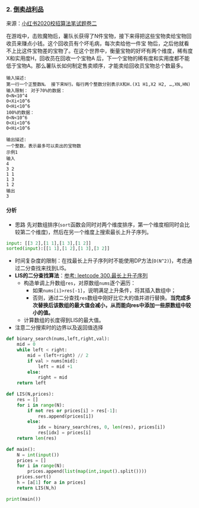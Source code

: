 ### 2. [倒卖战利品](https://www.nowcoder.com/questionTerminal/2f8a06421eea4dfe837453c8be6cb210?answerType=1&f=discussion)
来源：[小红书2020校招算法笔试题卷二](<https://www.nowcoder.com/test/23568060/summary>)

在游戏中，击败魔物后，薯队长获得了N件宝物，接下来得把这些宝物卖给宝物回收员来赚点小钱。这个回收员有个坏毛病，每次卖给他一件宝 物后，之后他就看不上比这件宝物差的宝物了。在这个世界中，衡量宝物的好坏有两个维度，稀有度X和实用度H，回收员在回收一个宝物A 后，下一个宝物的稀有度和实用度都不能低于宝物A。那么薯队长如何制定售卖顺序，才能卖给回收员宝物总个数最多。 

```
输入描述:
第一行一个正整数N。 接下来N行。每行两个整数分别表示X和H.(X1 H1,X2 H2, …,XN,HN)
输入限制： 对于70%的数据： 
0<N<10^4 
0<Xi<10^6 
0<Hi<10^6 
100%的数据：
0<N<10^6
0<Xi<10^6 
0<Hi<10^6

输出描述:
一个整数，表示最多可以卖出的宝物数
示例1
输入
4
3 2
1 1 
1 3
1 2
输出
3
```

#### 分析

- 思路 先对数组排序(`sort`函数会同时对两个维度排序，第一个维度相同时会比较第二个维度)，然后在另一个维度上搜索最长上升子序列。

```python
input: [[3 2],[1 1],[1 3],[1 2]]
sorted(input):[[1 1],[1 2],[1 3],[3 2]]
```

- 时间复杂度的限制：在找最长上升子序列时不能使用DP方法(`O(N^2)`)，考虑通过二分查找来找到LIS。
- **LIS的二分查找算法**：[参考: leetcode 300.最长上升子序列](<https://leetcode-cn.com/problems/longest-increasing-subsequence/solution/zui-chang-shang-sheng-zi-xu-lie-by-leetcode-soluti/>)
  - 构造单调上升数组`res`，对原数组`nums`逐个遍历：
    - 如果`nums[i]>res[-1]`，说明满足上升条件，将其插入数组中；
    - 否则，通过二分查找`res`数组中刚好比它大的值并进行替换。**当完成多次替换后该数组的最大值会减小，从而能向res中添加一些原数组中较小的值。**
  - 计算数组的长度得到LIS的最大值。
- 注意二分搜索时的边界以及返回值选择

```python
def binary_search(nums,left,right,val):
    mid = 0
    while left < right:
        mid = (left+right) // 2
        if val > nums[mid]:
            left = mid +1
        else:
            right = mid
    return left
 
def LIS(N,prices):
    res = []
    for i in range(N):
        if not res or prices[i] > res[-1]:
            res.append(prices[i])
        else:
            idx = binary_search(res, 0, len(res), prices[i])
            res[idx] = prices[i]
    return len(res)
         
def main():
    N = int(input())
    prices = []
    for i in range(N):
        prices.append(list(map(int,input().split())))
    prices.sort()
    h = [a[1] for a in prices]
    return LIS(N,h)
     
print(main())
```

